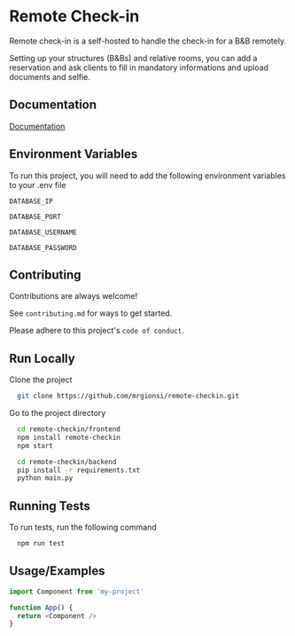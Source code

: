 
# Remote Check-in

Remote check-in is a self-hosted to handle the check-in for a B&B remotely. 

Setting up your structures (B&Bs) and relative rooms, you can add a reservation and ask clients to fill in mandatory informations and upload documents and selfie. 




## Documentation

[Documentation](https://tbd)


## Environment Variables

To run this project, you will need to add the following environment variables to your .env file

`DATABASE_IP`

`DATABASE_PORT`

`DATABASE_USERNAME`

`DATABASE_PASSWORD`
## Contributing

Contributions are always welcome!

See `contributing.md` for ways to get started.

Please adhere to this project's `code of conduct`.


## Run Locally

Clone the project

```bash
  git clone https://github.com/mrgionsi/remote-checkin.git
```

Go to the project directory

```bash
  cd remote-checkin/frontend
  npm install remote-checkin
  npm start
```
```bash
  cd remote-checkin/backend
  pip install -r requirements.txt
  python main.py
```


## Running Tests

To run tests, run the following command

```bash
  npm run test
```


## Usage/Examples

```javascript
import Component from 'my-project'

function App() {
  return <Component />
}
```

